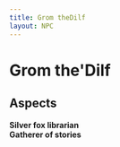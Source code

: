 ```yaml
---
title: Grom theDilf
layout: NPC
---
```


# Grom the'Dilf

## Aspects
**Silver fox librarian** \
**Gatherer of stories**
